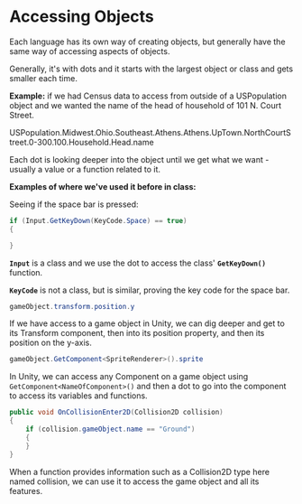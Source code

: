 # Accessing Objects

Each language has its own way of creating objects, but generally have the same way of accessing aspects of objects.

Generally, it's with dots and it starts with the largest object or class and gets smaller each time.

**Example:** if we had Census data to access from outside of a USPopulation object and we wanted the name of the head of household of 101 N. Court Street.

USPopulation.Midwest.Ohio.Southeast.Athens.Athens.UpTown.NorthCourtStreet.0-300.100.Household.Head.name

Each dot is looking deeper into the object until we get what we want - usually a value or a function related to it.

**Examples of where we've used it before in class:**

Seeing if the space bar is pressed:

```csharp
if (Input.GetKeyDown(KeyCode.Space) == true)
{

}
```

**`Input`** is a class and we use the dot to access the class' **`GetKeyDown()`** function.

**`KeyCode`** is not a class, but is similar, proving the key code for the space bar.

```csharp
gameObject.transform.position.y
```

If we have access to a game object in Unity, we can dig deeper and get to its Transform component, then into its position property, and then its position on the y-axis.

```csharp
gameObject.GetComponent<SpriteRenderer>().sprite
```

In Unity, we can access any Component on a game object using `GetComponent<NameOfComponent>()` and then a dot to go into the component to access its variables and functions.

```csharp
public void OnCollisionEnter2D(Collision2D collision)
{
    if (collision.gameObject.name == "Ground")
    {
    }
}
```

When a function provides information such as a Collision2D type here named collision, we can use it to access the game object and all its features.
